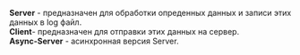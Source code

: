 <b>Server</b> - предназначен для обработки опреденных данных и записи этих данных в log файл. <br>
<b>Client</b>- предназначен для отправки этих данных на сервер.<br>
<b>Async-Server</b> - асинхронная версия Server.<br>
